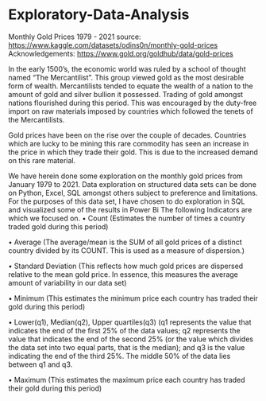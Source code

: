 # Exploratory-Data-Analysis
Monthly Gold Prices 1979 - 2021
source: https://www.kaggle.com/datasets/odins0n/monthly-gold-prices
Acknowledgements: https://www.gold.org/goldhub/data/gold-prices  

In the early 1500’s, the economic world was ruled by a school of thought named “The Mercantilist”. This group viewed gold as the most desirable form of wealth. Mercantilists tended to equate the wealth of a nation to the amount of gold and silver bullion it possessed. Trading of gold amongst nations flourished during this period. This was encouraged by the duty-free import on raw materials imposed by countries which followed the tenets of the Mercantilists. 

Gold prices have been on the rise over the couple of decades. Countries which are lucky to be mining this rare commodity has seen an increase in the price in which they trade their gold.  This is due to the increased demand on this rare material. 

We have herein done some exploration on the monthly gold prices from January 1979 to 2021. Data exploration on structured data sets can be done on Python, Excel, SQL amongst others subject to preference and limitations. For the purposes of this data set, I have chosen to do exploration in SQL and visualized some of the results in Power Bi 
The following Indicators are which we focused on. 
•	Count (Estimates the number of times a country traded gold during this period)

•	Average (The average/mean is the SUM of all gold prices of a distinct country divided by its COUNT. This is used as a measure of dispersion.)

•	Standard Deviation (This reflects how much gold prices are dispersed relative to the mean gold price. In essence, this measures the average amount of variability in our data set) 


•	Minimum (This estimates the minimum price each country has traded their gold during this period)  

•	Lower(q1), Median(q2), Upper quartiles(q3) (q1 represents the value that indicates the end of the first 25% of the data values; q2 represents the value that indicates the end of the second 25% (or the value which divides the data set into two equal parts, that is the median); and q3 is the value indicating the end of the third 25%. The middle 50% of the data lies between q1 and q3. 


•	Maximum (This estimates the maximum price each country has traded their gold during this period) 

